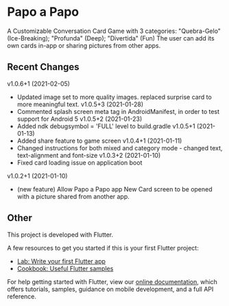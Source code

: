 # Papo a Papo

A Customizable Conversation Card Game with 3 categories: "Quebra-Gelo" (Ice-Breaking); "Profunda" (Deep); "Divertida" (Fun)
The user can add its own cards in-app or sharing pictures from other apps.

## Recent Changes

v1.0.6+1 (2021-02-05)
* Updated image set to more quality images. replaced surprise card to more meaningful text.
v1.0.5+3 (2021-01-28)
* Commented splash screen meta tag in AndroidManifest, in order to test support for Android 5
v1.0.5+2 (2021-01-23)
* Added ndk debugsymbol = 'FULL' level to build.gradle
v1.0.5+1 (2021-01-13)
* Added share feature to game screen
v1.0.4+1 (2021-01-11)
* Changed instructions for both mixed and category mode - changed text, text-alignment and font-size
v1.0.3+2 (2021-01-10)
* Fixed card loading issue on application boot

v1.0.2+1 (2021-01-10)
* (new feature) Allow Papo a Papo app New Card screen to be opened with a picture shared from another app.


## Other

This project is developed with Flutter.

A few resources to get you started if this is your first Flutter project:

- [Lab: Write your first Flutter app](https://flutter.dev/docs/get-started/codelab)
- [Cookbook: Useful Flutter samples](https://flutter.dev/docs/cookbook)

For help getting started with Flutter, view our
[online documentation](https://flutter.dev/docs), which offers tutorials,
samples, guidance on mobile development, and a full API reference.
